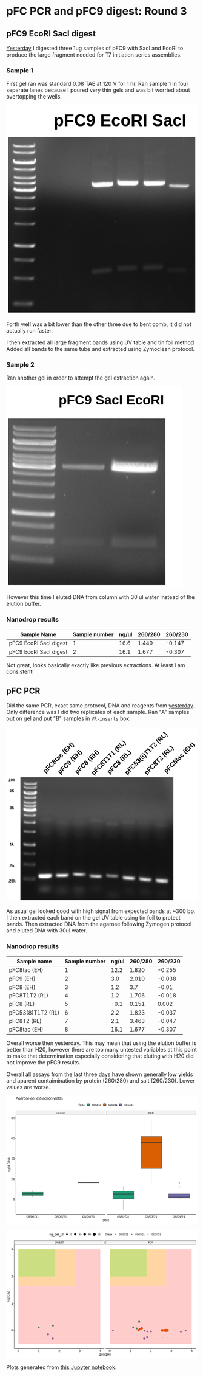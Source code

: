 # pFC PCR and pFC9 digest: Round 3

## pFC9 EcoRI SacI digest

[Yesterday](10_8-3-21.md) I digested three 1ug samples of pFC9 with SacI and
EcoRI to produce the large fragment needed for T7 initiation series assemblies.

### Sample 1

First gel ran was standard 0.08 TAE at 120 V for 1 hr. Ran sample 1 in four
separate lanes because I poured very thin gels and was bit worried about
overtopping the wells.

![](images/2021-08-04_10h54m00s_pFC9-complete-digest-ecoRI-sacI-labeled.png)

Forth well was a bit lower than the other three due to bent comb, it did not
actually run faster.

I then extracted all large fragment bands using UV table and tin foil method.
Added all bands to the same tube and extracted using Zymoclean protocol.

### Sample 2

Ran another gel in order to attempt the gel extraction again.

![](images/2021-08-04_10h54m00s_pFC9-complete-digest-ecoRI-sacI-labeled-2.png)

However this time I eluted DNA from column with 30 ul water instead of the elution
buffer.

### Nanodrop results

| Sample Name            | Sample number | ng/ul | 260/280 | 260/230 |
| ---------------------- | ------------- | ----- | ------- | ------- |
| pFC9 EcoRI SacI digest | 1             | 16.6  | 1.449   | -0.147  |
| pFC9 EcoRI SacI digest | 2             | 16.1  | 1.677   | -0.307  |

Not great, looks basically exactly like previous extractions. At least I am
consistent!

## pFC PCR

Did the same PCR, exact same protocol, DNA and reagents from [yesterday](10_8-3-21.md).
Only difference was I did two replicates of each sample. Ran "A" samples out on
gel and put "B" samples in `VR-inserts` box.

![](images/pcr-pfc-EH-RL-8-4-21.png)

As usual gel looked good with high signal from expected bands at ~300 bp. I
then extracted each band on the gel UV table using tin foil to protect bands.
Then extracted DNA from the agarose following Zymogen protocol and eluted DNA with 30ul water.

### Nanodrop results

| Sample name       | Sample number | ng/ul | 260/280 | 260/230 |
| ----------------- | ------------- | ----- | ------- | ------- |
| pFC8tac (EH)      | 1             | 12.2  | 1.820   | -0.255  |
| pFC9 (EH)         | 2             | 3.0   | 2.010   | -0.038  |
| pFC8 (EH)         | 3             | 1.2   | 3.7     | -0.01   |
| pFC8T1T2 (RL)     | 4             | 1.2   | 1.706   | -0.018  |
| pFC8 (RL)         | 5             | -0.1  | 0.151   | 0.002   |
| pFC53(8)T1T2 (RL) | 6             | 2.2   | 1.823   | -0.037  |
| pFC8T2 (RL)       | 7             | 2.1   | 3.463   | -0.047  |
| pFC8tac (EH)      | 8             | 16.1  | 1.677   | -0.307  |

Overall worse then yesterday. This may mean that using the elution
buffer is better than H20, however there are too many untested
variables at this point to make that determination especially
considering that eluting with H20 did not improve the pFC9
results. 

Overall all assays from the last three days have shown generally
low yields and aparent contaimination by protein (260/280) and
salt (260/230). Lower values are worse.

![](images/nanodrop_boxplot.png)

![](images/nanodrop_ratios.png)

Plots generated from 
[this Jupyter notebook](notebooks/nanodrop_pFC_PCR_pFC9_digests.ipynb).
